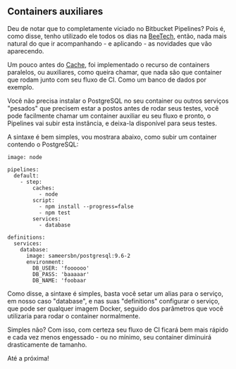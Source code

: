 ## Containers auxiliares

Deu de notar que to completamente viciado no Bitbucket Pipelines? Pois é, como disse, tenho utilizado ele todos os dias
na [BeeTech](https://www.beetech.global), então, nada mais natural do que ir acompanhando - e aplicando - as novidades 
que vão aparecendo.

Um pouco antes do [Cache](/2017/07/21/integracao-continua-pipelines-cache/), foi implementado o recurso de containers paralelos,
ou auxiliares, como queira chamar, que nada são que container que rodam junto com seu fluxo de CI. Como um banco de
dados por exemplo.

Você não precisa instalar o PostgreSQL no seu container ou outros serviços "pesados" que precisem estar a postos antes
de rodar seus testes, você pode facilmente chamar um container auxiliar eu seu fluxo e pronto, o Pipelines vai subir 
esta instância, e deixa-la disponível para seus testes.

A sintaxe é bem simples, vou mostrara abaixo, como subir um container contendo o PostgreSQL:

```
image: node

pipelines:
  default:
    - step:
        caches:
          - node
        script:
          - npm install --progress=false
          - npm test
        services:
          - database

definitions:
  services:
    database:
      image: sameersbn/postgresql:9.6-2
      environment:
        DB_USER: 'foooooo'
        DB_PASS: 'baaaaar'
        DB_NAME: 'foobaar
```

Como disse, a sintaxe é simples, basta você setar um alias para o serviço, em nosso caso "database", e nas suas "definitions" 
configurar o serviço, que pode ser qualquer imagem Docker, seguido dos parâmetros que você utilizaria para rodar o container
normalmente.

Simples não? Com isso, com certeza seu fluxo de CI ficará bem mais rápido e cada vez menos engessado - ou no mínimo, seu container 
diminuirá drasticamente de tamanho.

Até a próxima!